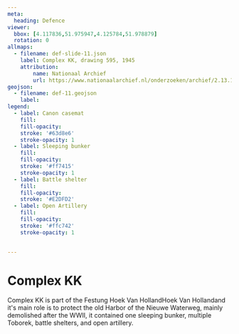 ```yaml
---
meta:
  heading: Defence
viewer:
  bbox: [4.117836,51.975947,4.125784,51.978879]
  rotation: 0
allmaps:
  - filename: def-slide-11.json
    label: Complex KK, drawing 595, 1945
    attribution:
        name: Nationaal Archief
        url: https://www.nationaalarchief.nl/onderzoeken/archief/2.13.167/invnr/333/file/NL-HaNA_2.13.167_333_11?eadID=2.13.167&unitID=333&query=
geojson:
  - filename: def-11.geojson
    label:
legend:
  - label: Canon casemat
    fill: 
    fill-opacity: 
    stroke: '#63d8e6'
    stroke-opacity: 1
  - label: Sleeping bunker
    fill: 
    fill-opacity: 
    stroke: '#ff7415'
    stroke-opacity: 1
  - label: Battle shelter
    fill: 
    fill-opacity: 
    stroke: '#E2DFD2'
  - label: Open Artillery
    fill: 
    fill-opacity:
    stroke: '#ffc742'
    stroke-opacity: 1
  

---
```


# Complex KK

Complex KK is part of the  Festung Hoek Van HollandHoek Van Hollandand it's main role is to protect the old Harbor of the Nieuwe Waterweg, mainly demolished after the WWII, it contained one sleeping bunker, multiple Toborek, battle shelters, and open artillery.